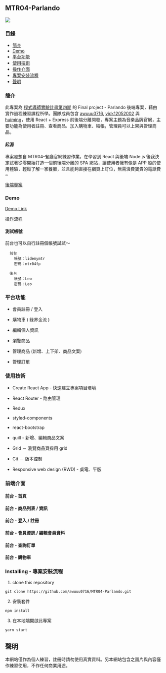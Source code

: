 ## MTR04-Parlando
![](https://i.imgur.com/jqlYdUm.png)

### 目錄
- [簡介](#簡介)
- [Demo](#Demo)
- [平台功能](#平台功能)
- [使用技術](#使用技術)
- [操作介面](#操作介面)
- [專案安裝流程](#專案安裝流程)
- [聲明](#聲明)

### 簡介
此專案為 [程式導師實驗計畫第四期](https://github.com/Lidemy/mentor-program-4th) 的 Final project - Parlando 後端專案，藉由實作過程練習課程所學。團隊成員包含 [awuuu0716](https://github.com/awuuu0716), [vick12052002](https://github.com/vick12052002) 與 [huiming](https://github.com/hero19931012)，使用 React + Express 前後端分離開發，專案主題為音樂品牌官網，主要功能為使用者註冊、查看商品、加入購物車、結帳，管理員可以上架與管理商品。

#### 起源
專案發想自 MTR04-餐廳官網練習作業，在學習到 React 與後端 Node.js 後我決定試著從零開始打造一個前後端分離的 SPA 網站，讓使用者擁有像是 APP 般的使用體驗，輕鬆了解一家餐廳，並且能夠直接在網頁上訂位，無需浪費寶貴的電話費~

[後端專案](https://github.com/hero19931012/mtr04-express-parlando.git)  

### Demo

[Demo Link](https://www.parlando.tw/)

[操作流程](https://gist.github.com/jedy05097952/63762af683b032a1c3a738d065e753dd)

#### 測試帳號

前台也可以自行註冊個帳號試試～
```
  前台
    帳號：lidemymtr
    密碼：mtr04fp
  
  後台
    帳號：Leo
    密碼：Leo

```


### 平台功能

* 會員註冊 / 登入 

* 購物車 ( 綠界金流 )

* 編輯個人資訊

* 瀏覽商品

* 管理商品 (新增、上下架、商品文案)

* 管理訂單


### 使用技術

* Create React App - 快速建立專案項目環境
  
* React Router - 路由管理

* Redux 

* styled-components 

* react-bootstrap

* quill - 新增、編輯商品文案

* Grid － 瀏覽商品頁採用 grid

* Git － 版本控制

* Responsive web design (RWD) - 桌電、平版

### 前端介面

#### 前台 - 首頁


#### 前台 - 商品列表 / 資訊 


#### 前台 - 登入 / 註冊


#### 前台 - 會員資訊 / 編輯會員資料

#### 前台 - 查詢訂單 

#### 前台 - 購物車 




### Installing - 專案安裝流程

1. clone this repository
``` 
git clone https://github.com/awuuu0716/MTR04-Parlando.git
```

2. 安裝套件
```
npm install
```

3. 在本地端開啟此專案
```
yarn start
```


## 聲明
本網站僅作為個人練習，註冊時請勿使用真實資料。另本網站包含之圖片與內容僅作練習使用，不作任何商業用途。
